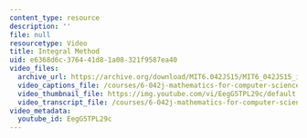 ```yaml
---
content_type: resource
description: ''
file: null
resourcetype: Video
title: Integral Method
uid: e6368d6c-3764-41d8-1a08-321f9587ea40
video_files:
  archive_url: https://archive.org/download/MIT6.042JS15/MIT6_042JS15_integralsum_video_ipod.mp4
  video_captions_file: /courses/6-042j-mathematics-for-computer-science-spring-2015/a835e6c4b6cb5da5877175af952b3d0d_EegG5TPL29c.vtt
  video_thumbnail_file: https://img.youtube.com/vi/EegG5TPL29c/default.jpg
  video_transcript_file: /courses/6-042j-mathematics-for-computer-science-spring-2015/85a5ca59a78ab0b4ffdea0f566d5cafd_EegG5TPL29c.pdf
video_metadata:
  youtube_id: EegG5TPL29c
---
```

